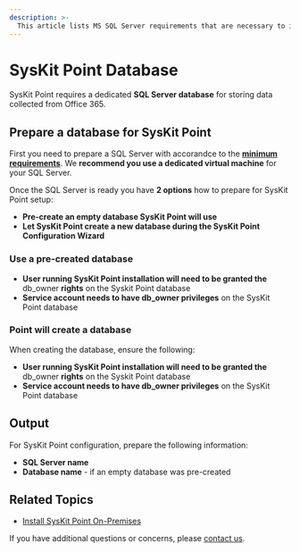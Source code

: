 ```yaml
---
description: >-
  This article lists MS SQL Server requirements that are necessary to install and configure SysKit Point On-Premises.
---
```


# SysKit Point Database

SysKit Point requires a dedicated **SQL Server database** for storing data collected from Office 365. 


## Prepare a database for SysKit Point

First you need to prepare a SQL Server with accorandce to the [**minimum requirements**](hardware-software-requirements.md#sql-server-requirements). We **recommend you use a dedicated virtual machine** for your SQL Server.

Once the SQL Server is ready you have **2 options** how to prepare for SysKit Point setup:
* **Pre-create an empty database SysKit Point will use**
* **Let SysKit Point create a new database during the SysKit Point Configuration Wizard**

### Use a pre-created database
* **User running SysKit Point installation will need to be granted the** db\_owner **rights** on the Syskit Point database
* **Service account needs to have db\_owner privileges** on the SysKit Point database
### Point will create a database

When creating the database, ensure the following:

* **User running SysKit Point installation will need to be granted the** db\_owner **rights** on the Syskit Point database
* **Service account needs to have db\_owner privileges** on the SysKit Point database

## Output

For SysKit Point configuration, prepare the following information:

* **SQL Server name**
* **Database name** - if an empty database was pre-created



## Related Topics

* [Install SysKit Point On-Premises](overview.md) 

If you have additional questions or concerns, please [contact us](https://www.syskit.com/contact-us/).

